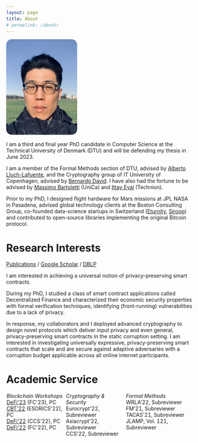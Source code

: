 ```yaml
---
layout: page
title: About
# permalink: /about/
---
```


<!-- # About me -->

<img src="images/me.png" width="192px">

I am a third and final year PhD candidate in Computer Science at the Technical University of Denmark (DTU) and will be defending my thesis in June 2023. 

I am a member of the Formal Methods section of DTU, advised by [Alberto Lluch-Lafuente](http://www.imm.dtu.dk/~albl/), and the Cryptography group of IT University of Copenhagen, advised by [Bernardo David](http://www.bmdavid.com/). I have also had the fortune to be advised by [Massimo Bartoletti](https://tcs.unica.it/members/bart) (UniCa) and [Ittay Eyal](https://webee.technion.ac.il/people/ittay/) (Technion).

Prior to my PhD, I designed flight hardware for Mars missions at JPL NASA in Pasadena, advised global technology clients at the Boston Consulting Group, co-founded data-science startups in Switzerland ([Eturnity](https://eturnity.com/en/), [Siroop](https://www.handelszeitung.ch/unternehmen/so-teuer-war-fur-coop-und-swisscom-das-experiment-siroop)) and contributed to open-source libraries implementing the original Bitcoin protocol. 

# Research Interests

[Publications](./work) / [Google Scholar](https://scholar.google.com/citations?hl=en&sortby=pubdate) / [DBLP](https://dblp.uni-trier.de/pid/282/1574.html)

I am interested in achieving a universal notion of privacy-preserving smart contracts.

During my PhD, I studied a class of smart contract applications called Decentralized Finance and characterized their economic security properties with formal verification techniques, identifying (front-running) vulnerabilities due to a lack of privacy. 

In response, my collaborators and I deployed advanced cryptography to design novel protocols which deliver input privacy and even general, privacy-preserving smart contracts in the static corruption setting. I am interested in investigating universally expressive, privacy-preserving smart contracts
that scale and are secure against adaptive adversaries with a corruption budget applicable 
across all online internet participants.



# Academic Service

<style type="text/css">
.tg  {border-collapse:collapse;border-spacing:0;}
.tg td{border-color:black;border-style:solid;border-width:1px;
  overflow:hidden;padding:0px 0px;word-break:normal;}
.tg th{border-color:black;border-style:solid;border-width:1px;
  overflow:hidden;padding:0px 0px;word-break:normal;}
.tg .tg-zv4m{border-color:#ffffff;text-align:left;vertical-align:top}
</style>
<table class="tg">
<thead>
  <tr>
    <td class="tg-zv4m">
    <em>Blockchain Workshops</em> <br>
    <a href="https://fc23.ifca.ai/defi/">DeFi'23</a> (FC'23), PC<br>
    <a href="https://deic.uab.cat/cbt/cbt2022/">CBT'22</a> (ESORICS'22), PC <br>
    <a href="https://dl.acm.org/action/showFmPdf?doi=10.1145%2F3560832">DeFi'22</a> (CCS'22), PC <br>
    <a href="https://fc22.ifca.ai/defi/">DeFi'22</a> (FC'22), PC
    </td>
    <td class="tg-zv4m">
    <em>Cryptography & Security</em> <br>
    Eurocrypt'22, Subreviewer <br>
    Asiacrypt'22,  Subreviewer <br>
    CCS'22, Subreviewer     
    </td>
    <td class="tg-zv4m">
    <em>Formal Methods</em> <br>
    WRLA'22, Subreviewer <br>
    FM'21, Subreviewer <br>
    TACAS'21, Subreviewer <br>
    JLAMP, Vol. 121, Subreviewer
    </td>
  </tr>
</thead>
</table>
